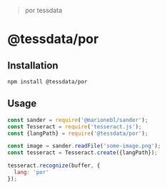 > por tessdata

# @tessdata/por

## Installation

```
npm install @tessdata/por
```

## Usage

```js
const sander = require('@marionebl/sander');
const Tesseract = require('tesseract.js');
const {langPath} = require('@tessdata/por');

const image = sander.readFile('some-image.png');
const tesseract = Tesseract.create({langPath});

tesseract.recognize(buffer, {
  lang: 'por'
});
```

